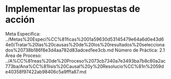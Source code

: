 # Implementar las propuestas de acción

Meta Específica: ../Metas%20Especi%CC%81ficas%2001a59630d53145479e64a6d0e43d64e0/Tratar%20las%20causas%20de%20los%20resultados%20seleccionados%20738b186f8e3d4aa782d83adced1ee3cb.md
Número de Práctica: 2.1
Área de Proceso: ../A%CC%81reas%20de%20Proceso%2073cb7340a7e3493ba7b8c80a2ac773ba/Ana%CC%81lisis%20Causal%20y%20Resolucio%CC%81n%2059de40358f97422ab98406c5a9fffa87.md